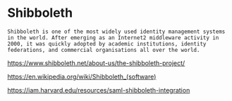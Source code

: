 # Shibboleth

```
Shibboleth is one of the most widely used identity management systems in the world. After emerging as an Internet2 middleware activity in 2000, it was quickly adopted by academic institutions, identity federations, and commercial organisations all over the world.
```
https://www.shibboleth.net/about-us/the-shibboleth-project/

https://en.wikipedia.org/wiki/Shibboleth_(software)

https://iam.harvard.edu/resources/saml-shibboleth-integration

